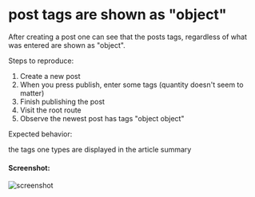 post tags are shown as "object"
===============================

After creating a post one can see that the posts tags, regardless of what was entered are shown as "object".

Steps to reproduce:

1. Create a new post
2. When you press publish, enter some tags (quantity doesn't seem to matter)
3. Finish publishing the post
4. Visit the root route
5. Observe the newest post has tags "object object"

Expected behavior:

the tags one types are displayed in the article summary

#### Screenshot:

![screenshot](https://cloud.githubusercontent.com/assets/1916144/12839056/c3963f98-cb89-11e5-96e3-bbed9587e854.png)
